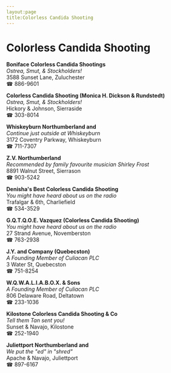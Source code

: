 ```yaml
---
layout:page
title:Colorless Candida Shooting
---
```

# Colorless Candida Shooting

**Boniface Colorless Candida Shootings**  
_Ostrea, Smut, & Stockholders!_  
3588 Sunset Lane, Zuluchester  
☎ 886-9601



**Colorless Candida Shooting (Monica H. Dickson & Rundstedt)**  
_Ostrea, Smut, & Stockholders!_  
Hickory & Johnson, Sierraside  
☎ 303-8014



**Whiskeyburn Northumberland and**  
_Continue just outside at Whiskeyburn_  
3172 Coventry Parkway, Whiskeyburn  
☎ 711-7307



**Z.V. Northumberland**  
_Recommended by family favourite musician Shirley Frost_  
8891 Walnut Street, Sierrason  
☎ 903-5242



**Denisha's Best Colorless Candida Shooting**  
_You might have heard about us on the radio_  
Trafalgar & 6th, Charliefield  
☎ 534-3529



**G.Q.T.Q.O.E. Vazquez (Colorless Candida Shooting)**  
_You might have heard about us on the radio_  
27 Strand Avenue, Novemberston  
☎ 763-2938



**J.Y. and Company (Quebecston)**  
_A Founding Member of Culiacan PLC_  
3 Water St, Quebecston  
☎ 751-8254



**W.Q.W.A.L.I.A.B.O.X. & Sons**  
_A Founding Member of Culiacan PLC_  
806 Delaware Road, Deltatown  
☎ 233-1036



**Kilostone Colorless Candida Shooting & Co**  
_Tell them Tan sent you!_  
Sunset & Navajo, Kilostone  
☎ 252-1940



**Juliettport Northumberland and**  
_We put the "ed" in "shred"_  
Apache & Navajo, Juliettport  
☎ 897-6167



